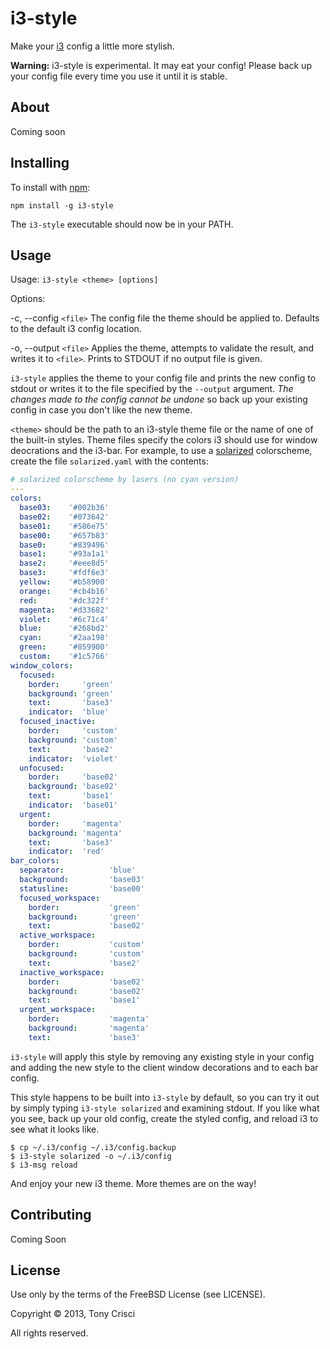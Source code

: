 # i3-style

Make your [i3](http://i3wm.org) config a little more stylish.

**Warning:** i3-style is experimental. It may eat your config! Please back up your config file every time you use it until it is stable.

## About

Coming soon

## Installing

To install with [npm](https://npmjs.org/):

    npm install -g i3-style

The `i3-style` executable should now be in your PATH.

## Usage

Usage: `i3-style <theme> [options]`

Options:

  -c, --config `<file>`  The config file the theme should be applied to. Defaults to the default i3 config location.

  -o, --output `<file>`  Applies the theme, attempts to validate the result, and writes it to `<file>`. Prints to STDOUT if no output file is given.

`i3-style` applies the theme to your config file and prints the new config to stdout or writes it to the file specified by the `--output` argument. *The changes made to the config cannot be undone* so back up your existing config in case you don't like the new theme.

`<theme>` should be the path to an i3-style theme file or the name of one of the built-in styles. Theme files specify the colors i3 should use for window deocrations and the i3-bar. For example, to use a [solarized](http://ethanschoonover.com/solarized) colorscheme, create the file `solarized.yaml` with the contents:

```YAML
# solarized colorscheme by lasers (no cyan version)
---
colors:
  base03:    '#002b36'
  base02:    '#073642'
  base01:    '#586e75'
  base00:    '#657b83'
  base0:     '#839496'
  base1:     '#93a1a1'
  base2:     '#eee8d5'
  base3:     '#fdf6e3'
  yellow:    '#b58900'
  orange:    '#cb4b16'
  red:       '#dc322f'
  magenta:   '#d33682'
  violet:    '#6c71c4'
  blue:      '#268bd2'
  cyan:      '#2aa198'
  green:     '#859900'
  custom:    '#1c5766'
window_colors:
  focused:
    border:     'green'
    background: 'green'
    text:       'base3'
    indicator:  'blue'
  focused_inactive:
    border:     'custom'
    background: 'custom'
    text:       'base2'
    indicator:  'violet'
  unfocused:
    border:     'base02'
    background: 'base02'
    text:       'base1'
    indicator:  'base01'
  urgent:
    border:     'magenta'
    background: 'magenta'
    text:       'base3'
    indicator:  'red'
bar_colors:
  separator:          'blue'
  background:         'base03'
  statusline:         'base00'
  focused_workspace:
    border:           'green'
    background:       'green'
    text:             'base02'
  active_workspace:
    border:           'custom'
    background:       'custom'
    text:             'base2'
  inactive_workspace:
    border:           'base02'
    background:       'base02'
    text:             'base1'
  urgent_workspace:
    border:           'magenta'
    background:       'magenta'
    text:             'base3'
```

`i3-style` will apply this style by removing any existing style in your config and adding the new style to the client window decorations and to each bar config.

This style happens to be built into `i3-style` by default, so you can try it out by simply typing `i3-style solarized` and examining stdout. If you like what you see, back up your old config, create the styled config, and reload i3 to see what it looks like.

    $ cp ~/.i3/config ~/.i3/config.backup
    $ i3-style solarized -o ~/.i3/config
    $ i3-msg reload

And enjoy your new i3 theme. More themes are on the way!

## Contributing

Coming Soon

## License

Use only by the terms of the FreeBSD License (see LICENSE).

Copyright © 2013, Tony Crisci

All rights reserved.
